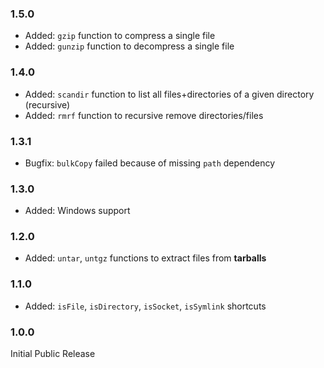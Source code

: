 ### 1.5.0 ###
* Added: `gzip` function to compress a single file
* Added: `gunzip` function to decompress a single file

### 1.4.0 ###
* Added: `scandir` function to list all files+directories of a given directory (recursive)
* Added: `rmrf` function to recursive remove directories/files

### 1.3.1 ###
* Bugfix: `bulkCopy` failed because of missing `path` dependency

### 1.3.0 ###
* Added: Windows support

### 1.2.0 ###
* Added: `untar`, `untgz` functions to extract files from **tarballs**

### 1.1.0 ###
* Added: `isFile`, `isDirectory`, `isSocket`, `isSymlink` shortcuts

### 1.0.0 ###
Initial Public Release
